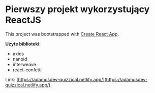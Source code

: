 # Pierwszy projekt wykorzystujący ReactJS

This project was bootstrapped with [Create React App](https://github.com/facebook/create-react-app).

**Użyte biblioteki:**
- axios
- nanoid
- interweave
- react-confetti

Link: [https://adamusdev-quizzical.netlify.app/](https://adamusdev-quizzical.netlify.app/)